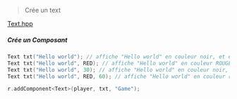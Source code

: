 > Crée un text

[Text.hpp](../../engine/include/components/Text.hpp)

##### Crée un Composant

```C++
Text txt("Hello world"); // affiche "Hello world" en couleur noir, et en taille 20
Text txt("Hello world", RED); // affiche "Hello world" en couleur ROUGE, et en taille 20
Text txt("Hello world", 30); // affiche "Hello world" en couleur noir, et en taille 30
Text txt("Hello world", RED, 60); // affiche "Hello world" en couleur rouge, et en taille 60

r.addComponent<Text>(player, txt, "Game");
```
